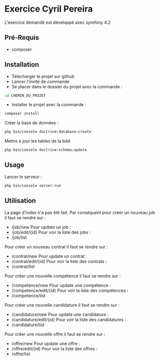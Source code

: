 # Exercice Cyril Pereira


L'exercice demandé est développé avec symfony 4.2
## Pré-Requis
- composer

## Installation

- Télécharger le projet sur github
- Lancer l'invité de commande
- Se placer dans le dossier du projet avec la commande :

```bash
cd CHEMIN_DU_PROJET
```
- Installer le projet avec la commande :

```bash
composer install
```
Créer la base de données :
```bash
php bin/console doctrine:database:create
```
Mettre à jour les tables de la bdd
```bash
php bin/console doctrine:schema:update
```

## Usage

Lancer le serveur :
```bash
php bin/console server:run
```

## Utilisation
La page d'index n'a pas été fait.
Par conséquent pour créer un nouveau job il faut se rendre sur :
  - /job/new
Pour update un job :
  - /job/edit/{id}
Pour voir la liste des jobs :
  - /job/list

Pour créer un nouveau contrat il faut se rendre sur :
  - /contrat/new
Pour update un contrat :
  - /contrat/edit/{id}
Pour voir la liste des contrats :
  - /contrat/list

Pour créer une nouvelle compétence il faut se rendre sur :
  - /competence/new
Pour update une compétence :
  - /competence/edit/{id}
Pour voir la liste des compétences :
  - /competence/list

Pour créer une nouvelle candidature il faut se rendre sur :
  - /candidature/new
Pour update une candidature :
  - /candidature/edit/{id}
Pour voir la liste des candidatures :
  - /candidature/list

Pour créer une nouvelle offre il faut se rendre sur :
  - /offre/new
Pour update une offre :
  - /offre/edit/{id}
Pour voir la liste des offres :
  - /offre/list

